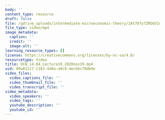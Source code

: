 ```yaml
---
body: ''
content_type: resource
draft: false
file: /gdrive_uploads/intermediate-microeconomic-theory/1At787y7ZROGV1q0j9ExfnOWUz9o6IIuH/ocw_1404_lecture19_2020nov19.mp4
file_type: video/mp4
image_metadata:
  caption: ''
  credit: ''
  image-alt: ''
learning_resource_types: []
license: https://creativecommons.org/licenses/by-nc-sa/4.0/
resourcetype: Video
title: OCW_14.04_Lecture19_2020nov19.mp4
uid: 09a01117-c183-448a-a9c9-4ecbbc78db9e
video_files:
  video_captions_file: ''
  video_thumbnail_file: ''
  video_transcript_file: ''
video_metadata:
  video_speakers: ''
  video_tags: ''
  youtube_description: ''
  youtube_id: ''
---
```

